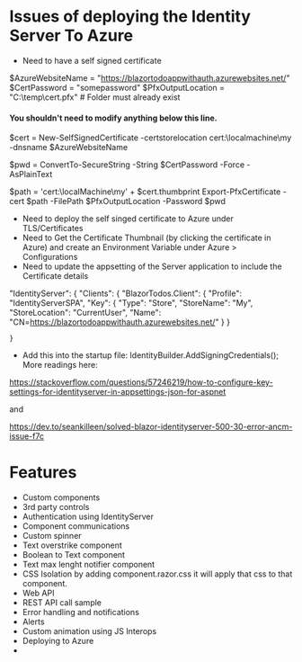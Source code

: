 # Issues of deploying the Identity Server To Azure

- Need to have a self signed certificate

$AzureWebsiteName = "https://blazortodoappwithauth.azurewebsites.net/"
$CertPassword = "somepassword" 
$PfxOutputLocation = "C:\temp\cert.pfx" # Folder must already exist

#### You shouldn't need to modify anything below this line.

$cert = New-SelfSignedCertificate -certstorelocation cert:\localmachine\my -dnsname $AzureWebsiteName

$pwd = ConvertTo-SecureString -String $CertPassword -Force -AsPlainText

$path = 'cert:\localMachine\my\' + $cert.thumbprint 
Export-PfxCertificate -cert $path -FilePath $PfxOutputLocation -Password $pwd


- Need to deploy the self singed certificate to Azure under TLS/Certificates
- Need to Get the Certificate Thumbnail (by clicking the certificate in Azure) and create an Environment Variable under
  Azure > Configurations
- Need to update the appsetting of the Server application to include the Certificate details

"IdentityServer": {
    "Clients": {
      "BlazorTodos.Client": {
        "Profile": "IdentityServerSPA",
        "Key": {
          "Type": "Store",
          "StoreName": "My",
          "StoreLocation": "CurrentUser",
          "Name": "CN=https://blazortodoappwithauth.azurewebsites.net/"
        }
      }
      
    }


- Add this into the startup file:
IdentityBuilder.AddSigningCredentials();
More readings here:

https://stackoverflow.com/questions/57246219/how-to-configure-key-settings-for-identityserver-in-appsettings-json-for-aspnet

and 

https://dev.to/seankilleen/solved-blazor-identityserver-500-30-error-ancm-issue-f7c

# Features
- Custom components
- 3rd party controls
- Authentication using IdentityServer
- Component communications
- Custom spinner
- Text overstrike component
- Boolean to Text component
- Text max lenght notifier component
- CSS Isolation by adding component.razor.css it will apply that css to that component.
- Web API
- REST API call sample
- Error handling and notifications
- Alerts
- Custom animation using JS Interops
- Deploying to Azure
- 